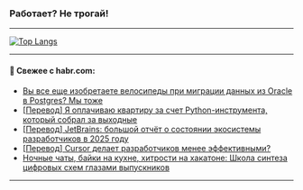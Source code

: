 ### Работает? Не трогай!

---
<!--
#### 🛠️ Technical stack:

![Java](https://img.shields.io/badge/Java-informational?logo=Oracle&style=flat&logoColor=white&color=FF4500)
![Kotlin](https://img.shields.io/badge/Kotlin-informational?logo=Kotlin&style=flat&logoColor=white&color=774D97)
![TS](https://img.shields.io/badge/TypeScript-informational?logo=typeScript&style=flat&logoColor=black&color=017acc)
![Python](https://img.shields.io/badge/Python-informational?logo=Python&style=flat&logoColor=black&color=ffdd54) <br>
![Spring](https://img.shields.io/badge/Spring-informational?logo=Spring&style=flat&logoColor=white&color=6DB33F) 
![SpringBoot](https://img.shields.io/badge/SpringBoot-informational?logo=SpringBoot&style=flat&logoColor=white&color=6DB33F)
![Nest](https://img.shields.io/badge/NestJS-informational?logo=NestJS&style=flat&logoColor=white&color=E0234E) 
![NodeJS](https://img.shields.io/badge/NodeJS-informational?logo=node.js&style=flat&logoColor=white&color=70A760)<br>
![PostgreSQL](https://img.shields.io/badge/PostgreSQL-informational?logo=PostgreSQL&style=flat&logoColor=white&color=DAA520)
![MongoDB](https://img.shields.io/badge/MongoDB-informational?logo=MongoDB&style=flat&logoColor=white&color=870000)
![Apache](https://img.shields.io/badge/Apache-informational?logo=apache&style=flat&logoColor=white&color=f74e28)

___ 
-->

<!--- #### 🛠️ : --->

[![Top Langs](https://github-readme-stats-82jvfl3w3-advtsettinggmailcoms-projects.vercel.app/api/top-langs/?username=zloylis&langs_count=10&hide_title=true&title_color=e6edf3&size_weight=0.5&count_weight=0.5&layout=compact&hide_progress=true&hide_border=true&theme=dracula&hide=css,makefile,cmake)](https://github.com/zloylis)

<!---


####  :octocat:&nbsp;&nbsp; Статистика:

![GitHub stats](https://github-readme-stats-u2qms2cxw-advtsettinggmailcoms-projects.vercel.app/api?username=zloylis&show_icons=true&hide_border=true&theme=dracula&title_color=e6edf3&include_all_commits=true&count_private=true&hide_rank=false&hide_title=true&rank_icon=github)
-->
---

#### 💬 Свежее с habr.com:

<!-- BLOG-POST-LIST:START -->
- [Вы все еще изобретаете велосипеды при миграции данных из Oracle в Postgres? Мы тоже](https://habr.com/ru/companies/rostelecom/articles/955744/?utm_source=habrahabr&utm_medium=rss&utm_campaign=955744)
- [[Перевод] Я оплачиваю квартиру за счет Python-инструмента, который собрал за выходные](https://habr.com/ru/articles/956896/?utm_source=habrahabr&utm_medium=rss&utm_campaign=956896)
- [[Перевод] JetBrains: большой отчёт о состоянии экосистемы разработчиков в 2025 году](https://habr.com/ru/articles/956886/?utm_source=habrahabr&utm_medium=rss&utm_campaign=956886)
- [[Перевод] Cursor делает разработчиков менее эффективными?](https://habr.com/ru/companies/otus/articles/956754/?utm_source=habrahabr&utm_medium=rss&utm_campaign=956754)
- [Ночные чаты, байки на кухне, хитрости на хакатоне: Школа синтеза цифровых схем глазами выпускников](https://habr.com/ru/companies/yadro/articles/956860/?utm_source=habrahabr&utm_medium=rss&utm_campaign=956860)
<!-- BLOG-POST-LIST:END -->

---
